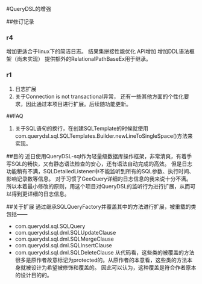 #QueryDSL的增强



##修订记录


### r4
增加更适合于linux下的简洁日志。
结果集拼接性能优化
API增加
增加DDL语法框架（尚未实现）
提供额外的RelationalPathBaseEx用于继承。

### r1
1. 日志扩展
2. 关于Connection is not transactional异常，
还有一些其他方面的个性化要求，因此通过本项目进行扩展。后续随功能更新。



##FAQ
1. 关于SQL语句的换行，在创建SQLTemplate的时候就使用
 com.querydsl.sql.SQLTemplates.Builder.newLineToSingleSpace()方法来实现。


##目的
近日使用QueryDSL-sql作为轻量级数据库操作框架，非常清爽，有着手写SQL的畅快，又有静态语法检查的安心，还有语法自动完成的高效。
但是日志功能稍有不满，SQLDetailedListener中不能监听到所有的SQL参数、执行时间、影响记录数等信息。
对于习惯了GeeQuery详细的日志信息的我来说十分不满。
所以本着最小修改的原则，用这个项目对QueryDSL的监听行为进行扩展，从而可以得到更详细的日志信息。

##关于扩展
通过继承SQLQueryFactory并覆盖其中的方法进行扩展，被重载的类包括——
* com.querydsl.sql.SQLQuery<T>
* com.querydsl.sql.dml.SQLUpdateClause
* com.querydsl.sql.dml.SQLMergeClause
* com.querydsl.sql.dml.SQLInsertClause
* com.querydsl.sql.dml.SQLDeleteClause
从代码看，这些类的被覆盖的方法很多是原作者故意标记为protected的。从原作者的本意看，这些类的方法本身就被设计为希望被修饰和覆盖的。
因此可以认为，这种覆盖是符合作者原本的设计目的的。

